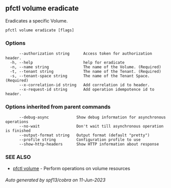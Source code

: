 ## pfctl volume eradicate

Eradicates a specific Volume.

```
pfctl volume eradicate [flags]
```

### Options

```
      --authorization string      Access token for authorization header.
  -h, --help                      help for eradicate
  -n, --name string               The name of the Volume. (Required)
  -t, --tenant string             The name of the Tenant. (Required)
  -s, --tenant-space string       The name of the Tenant Space. (Required)
      --x-correlation-id string   Add correlation id to header.
      --x-request-id string       Add operation idempotence id to header.
```

### Options inherited from parent commands

```
      --debug-async            Show debug information for asynchronous operations
      --no-wait                Don't wait till asynchronous operation is finished
      --output-format string   Output format (default "pretty")
      --profile string         Configuration profile to use
      --show-http-headers      Show HTTP information about response
```

### SEE ALSO

* [pfctl volume](pfctl_volume.md)	 - Perform operations on volume resources

###### Auto generated by spf13/cobra on 11-Jun-2023
